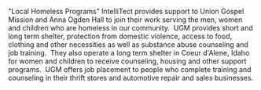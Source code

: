 

 "Local Homeless Programs"
IntelliTect provides support to Union Gospel Mission and Anna Ogden Hall to join their work serving the men, women and children who are homeless in our community.  UGM provides short and long term shelter, protection from domestic violence, access to food, clothing and other necessities as well as substance abuse counseling and job training.  They also operate a long term shelter in Coeur d'Alene, Idaho for women and children to receive counseling, housing and other support programs.  UGM offers job placement to people who complete training and counseling in their thrift stores and automotive repair and sales businesses.
